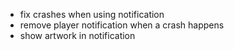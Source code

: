 - fix crashes when using notification
- remove player notification when a crash happens
- show artwork in notification